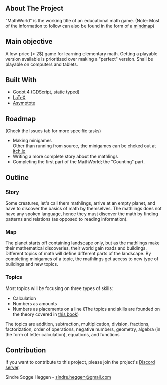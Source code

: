 ## About The Project
"MathWorld" is the working title of an educational math game. (Note: Most of the information to follow can also be found in the form of a [mindmap](https://www.creaza.com/sindre-heggen/uprbEC56rv))

## Main objective
A low-price (< 2$) game
for learning
elementary math. Getting a playable version available
is prioritized over making a "perfect" version. Shall be playable on computers and tablets.

## Built With
* [Godot 4 (GDScript, static typed)](https://godotengine.org/)
* [LaTeX](https://www.latex-project.org/)
* [Asymptote](https://asymptote.sourceforge.io/)

## Roadmap
(Check the Issues tab for more specific tasks)
* Making minigames </br>
Other than running from source, the minigames can be cheked out at [itch.io](https://sindrsh.itch.io/mathworld)
* Writing a more complete story about the mathlings
* Completing the first part of the MathWorld; the "Counting" part.

## Outline
### Story
Some creatures, let's call them
mathlings, arrive at an empty planet, and
have to discover the basics of math by themselves. The mathlings does not have any spoken language, hence they must discover the math by finding patterns and relations (as opposed to reading information).

### Map
The planet starts off containing
landscape only, but as the mathlings
make their mathematical discoveries,
their world gain roads and buildings. Different topics of math will define different parts of the landscape. By completing minigames of a topic, the mathlings get access to new type of buildings and new topics.

### Topics
Most topics will be focusing on three types of skills:
- Calculation
- Numbers as amounts
- Numbers as placements on a line
(The topics and skills are founded on the theory covered in [this book](https://drive.google.com/file/d/1dYgNJhAPwST242vCtwdEP69xmgybLYXT/view?usp=share_link))

The topics are addition, subtraction, multiplication, division, fractions, factorization, order of operations, negative numbers, geometry, algebra (in the form of letter calculation), equations, and functions

<!-- CONTACT -->
## Contribution
If you want to contribute to this project, please join the project's [Discord server](https://discord.com/channels/865004050357682246/1078783546598109334).

Sindre Sogge Heggen - sindre.heggen@gmail.com
